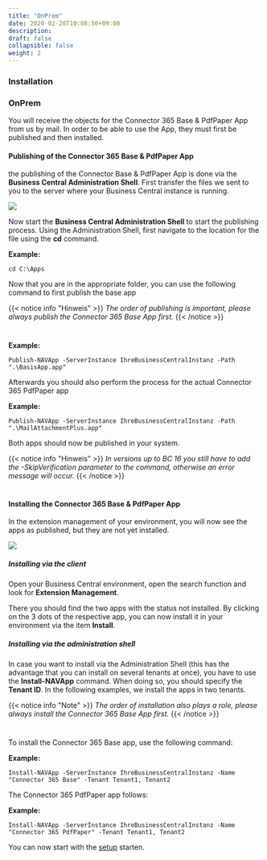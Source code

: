 ```yaml
---
title: "OnPrem"
date: 2020-02-28T10:08:56+09:00
description: 
draft: false
collapsible: false
weight: 2
---
```

### Installation

### OnPrem
You will receive the objects for the Connector 365 Base & PdfPaper App from us by mail. In order to be able to use the App, they must first be published and then installed.

#### Publishing of the Connector 365 Base & PdfPaper App
the publishing of the Connector Base & PdfPaper App is done via the **Business Central Administration Shell**. First transfer the files we sent to you to the server where your Business Central instance is running.

![](images/apps/adminshell.PNG)

Now start the **Business Central Administration Shell** to start the publishing process. Using the Administration Shell, first navigate to the location for the file using the **cd** command.

**Example:**

```cd C:\Apps```

Now that you are in the appropriate folder, you can use the following command to first publish the base app

{{< notice info "Hinweis" >}}
 _The order of publishing is important, please always publish the Connector 365 Base App first._
{{< /notice >}}
#

**Example:**

```Publish-NAVApp -ServerInstance IhreBusinessCentralInstanz -Path ".\BasisApp.app"```

Afterwards you should also perform the process for the actual Connector 365 PdfPaper app

**Example:**

```Publish-NAVApp -ServerInstance IhreBusinessCentralInstanz -Path ".\MailAttachmentPlus.app"```

Both apps should now be published in your system.

{{< notice info "Hinweis" >}}
 _In versions up to BC 16 you still have to add the -SkipVerification parameter to the command, otherwise an error message will occur._
{{< /notice >}}
#

#### Installing the Connector 365 Base & PdfPaper App
In the extension management of your environment, you will now see the apps as published, but they are not yet installed.

![](images/apps/appinstallen.PNG)

##### Installing via the client
Open your Business Central environment, open the search function and look for **Extension Management**.

There you should find the two apps with the status not installed. By clicking on the 3 dots of the respective app, you can now install it in your environment via the item **Install**.

##### Installing via the administration shell
In case you want to install via the Administration Shell (this has the advantage that you can install on several tenants at once), you have to use the **Install-NAVApp** command. When doing so, you should specify the **Tenant ID**. In the following examples, we install the apps in two tenants.

{{< notice info "Note" >}}
 _The order of installation also plays a role, please always install the Connector 365 Base App first._
{{< /notice >}}
#

To install the Connector 365 Base app, use the following command:

**Example:**

```Install-NAVApp -ServerInstance IhreBusinessCentralInstanz -Name "Connector 365 Base" -Tenant Tenant1, Tenant2```

The Connector 365 PdfPaper app follows:

**Example:**

```Install-NAVApp -ServerInstance IhreBusinessCentralInstanz -Name "Connector 365 PdfPaper" -Tenant Tenant1, Tenant2```

You can now start with the [setup](/en-us/apps/pdfpaper/first-steps/setup/) starten.



